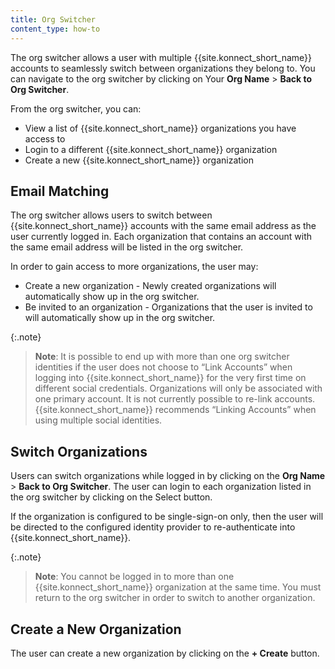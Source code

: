 ```yaml
---
title: Org Switcher
content_type: how-to
---
```


The org switcher allows a user with multiple {{site.konnect_short_name}} accounts to seamlessly switch between organizations they belong to. You can navigate to the org switcher by clicking on Your **Org Name** > **Back to Org Switcher**.

From the org switcher, you can:
- View a list of {{site.konnect_short_name}} organizations you have access to
- Login to a different {{site.konnect_short_name}} organization
- Create a new {{site.konnect_short_name}} organization

## Email Matching

The org switcher allows users to switch between {{site.konnect_short_name}} accounts with the same email address as the user currently logged in. Each organization that contains an account with the same email address will be listed in the org switcher.

In order to gain access to more organizations, the user may:
- Create a new organization - Newly created organizations will automatically show up in the org switcher.
- Be invited to an organization - Organizations that the user is invited to will automatically show up in the org switcher.

{:.note}
> **Note**: It is possible to end up with more than one org switcher identities if the user does not choose to “Link Accounts” when logging into {{site.konnect_short_name}} for the very first time on different social credentials. Organizations will only be associated with one primary account. It is not currently possible to re-link accounts. {{site.konnect_short_name}} recommends “Linking Accounts” when using multiple social identities.

## Switch Organizations

Users can switch organizations while logged in by clicking on the **Org Name** > **Back to Org Switcher**.
The user can login to each organization listed in the org switcher by clicking on the Select  button.

If the organization is configured to be single-sign-on only, then the user will be directed to the configured identity provider to re-authenticate into {{site.konnect_short_name}}.

{:.note}
> **Note**: You cannot be logged in to more than one {{site.konnect_short_name}} organization at the same time. You must return to the org switcher in order to switch to another organization.

## Create a New Organization

The user can create a new organization by clicking on the **+ Create** button.